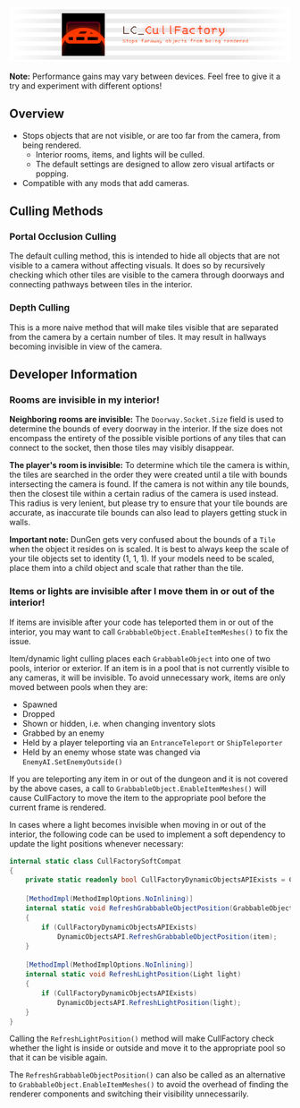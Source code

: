 ![Banner](https://raw.githubusercontent.com/2394425147/LC_CullFactory/master/CullFactory/Documentation/banner.png)

**Note:** Performance gains may vary between devices. Feel free to give it a try and experiment with different options!

## Overview

- Stops objects that are not visible, or are too far from the camera, from being rendered.
    - Interior rooms, items, and lights will be culled.
    - The default settings are designed to allow zero visual artifacts or popping.
- Compatible with any mods that add cameras.

## Culling Methods

### Portal Occlusion Culling

The default culling method, this is intended to hide all objects that are not visible to a camera without affecting visuals. It does so by recursively checking which other tiles are visible to the camera through doorways and connecting pathways between tiles in the interior.

### Depth Culling

This is a more naive method that will make tiles visible that are separated from the camera by a certain number of tiles. It may result in hallways becoming invisible in view of the camera.

## Developer Information

### Rooms are invisible in my interior!

**Neighboring rooms are invisible:** The `Doorway.Socket.Size` field is used to determine the bounds of every doorway in the interior. If the size does not encompass the entirety of the possible visible portions of any tiles that can connect to the socket, then those tiles may visibly disappear.

**The player's room is invisible:** To determine which tile the camera is within, the tiles are searched in the order they were created until a tile with bounds intersecting the camera is found. If the camera is not within any tile bounds, then the closest tile within a certain radius of the camera is used instead. This radius is very lenient, but please try to ensure that your tile bounds are accurate, as inaccurate tile bounds can also lead to players getting stuck in walls.

**Important note:** DunGen gets very confused about the bounds of a `Tile` when the object it resides on is scaled. It is best to always keep the scale of your tile objects set to identity (1, 1, 1). If your models need to be scaled, place them into a child object and scale that rather than the tile.

### Items or lights are invisible after I move them in or out of the interior!

If items are invisible after your code has teleported them in or out of the interior, you may want to call `GrabbableObject.EnableItemMeshes()` to fix the issue.

Item/dynamic light culling places each `GrabbableObject` into one of two pools, interior or exterior. If an item is in a pool that is not currently visible to any cameras, it will be invisible. To avoid unnecessary work, items are only moved between pools when they are:

- Spawned
- Dropped
- Shown or hidden, i.e. when changing inventory slots
- Grabbed by an enemy
- Held by a player teleporting via an `EntranceTeleport` or `ShipTeleporter`
- Held by an enemy whose state was changed via `EnemyAI.SetEnemyOutside()`

If you are teleporting any item in or out of the dungeon and it is not covered by the above cases, a call to `GrabbableObject.EnableItemMeshes()` will cause CullFactory to move the item to the appropriate pool before the current frame is rendered.

In cases where a light becomes invisible when moving in or out of the interior, the following code can be used to implement a soft dependency to update the light positions whenever necessary:

```cs
internal static class CullFactorySoftCompat
{
    private static readonly bool CullFactoryDynamicObjectsAPIExists = Chainloader.PluginInfos.TryGetValue("com.fumiko.CullFactory", out var info) && info.Metadata.Version >= new Version(1, 5, 0);

    [MethodImpl(MethodImplOptions.NoInlining)]
    internal static void RefreshGrabbableObjectPosition(GrabbableObject item)
    {
        if (CullFactoryDynamicObjectsAPIExists)
            DynamicObjectsAPI.RefreshGrabbableObjectPosition(item);
    }

    [MethodImpl(MethodImplOptions.NoInlining)]
    internal static void RefreshLightPosition(Light light)
    {
        if (CullFactoryDynamicObjectsAPIExists)
            DynamicObjectsAPI.RefreshLightPosition(light);
    }
}
```

Calling the `RefreshLightPosition()` method will make CullFactory check whether the light is inside or outside and move it to the appropriate pool so that it can be visible again.

The `RefreshGrabbableObjectPosition()` can also be called as an alternative to `GrabbableObject.EnableItemMeshes()` to avoid the overhead of finding the renderer components and switching their visibility unnecessarily.
